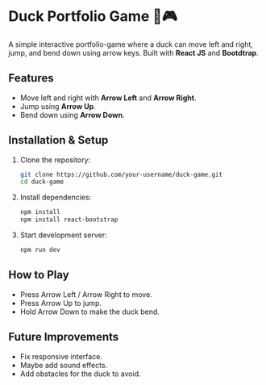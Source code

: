 # Duck Portfolio Game 🦆🎮

A simple interactive portfolio-game where a duck can move left and right, jump, and bend down using arrow keys. Built with **React JS** and **Bootdtrap**.

## Features
- Move left and right with **Arrow Left** and **Arrow Right**.
- Jump using **Arrow Up**.
- Bend down using **Arrow Down**.


## Installation & Setup
1. Clone the repository:
   ```sh
   git clone https://github.com/your-username/duck-game.git
   cd duck-game
2. Install dependencies:
   ```sh
   npm install
   npm install react-bootstrap
3. Start development server:
    ```sh
    npm run dev

## How to Play
 - Press Arrow Left / Arrow Right to move.
 - Press Arrow Up to jump.
 - Hold Arrow Down to make the duck bend.

## Future Improvements
 - Fix responsive interface.
 - Maybe add sound effects.
 - Add obstacles for the duck to avoid.